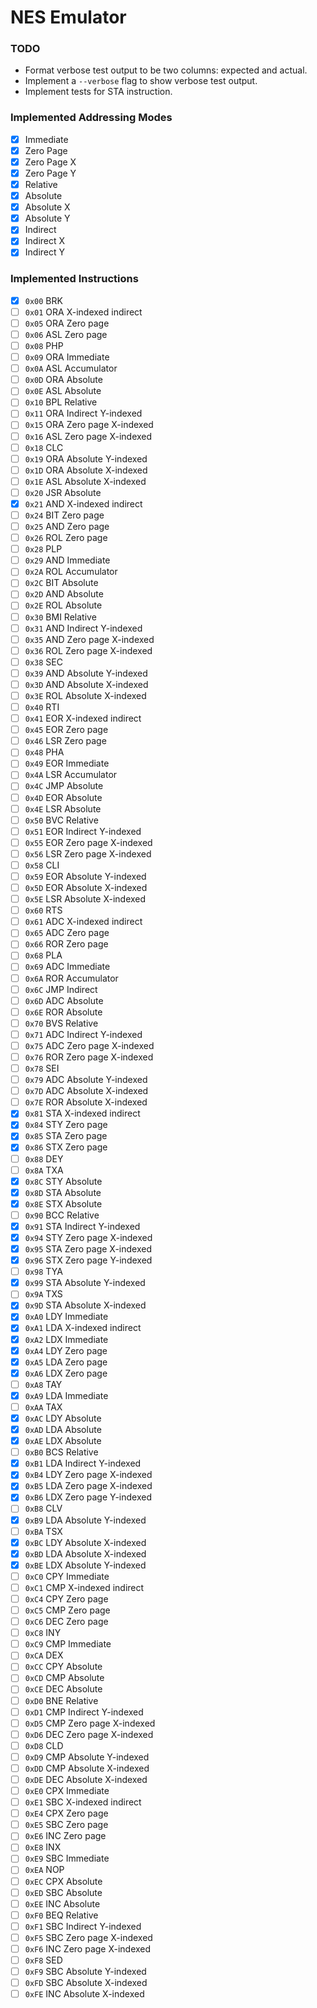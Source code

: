# NES Emulator

### TODO

- Format verbose test output to be two columns: expected and actual.
- Implement a `--verbose` flag to show verbose test output.
- Implement tests for STA instruction.

### Implemented Addressing Modes

- [x] Immediate
- [x] Zero Page
- [x] Zero Page X
- [x] Zero Page Y
- [x] Relative
- [x] Absolute
- [x] Absolute X
- [x] Absolute Y
- [x] Indirect
- [x] Indirect X
- [x] Indirect Y

### Implemented Instructions

- [x] `0x00` BRK
- [ ] `0x01` ORA X-indexed indirect
- [ ] `0x05` ORA Zero page
- [ ] `0x06` ASL Zero page
- [ ] `0x08` PHP
- [ ] `0x09` ORA Immediate
- [ ] `0x0A` ASL Accumulator
- [ ] `0x0D` ORA Absolute
- [ ] `0x0E` ASL Absolute
- [ ] `0x10` BPL Relative
- [ ] `0x11` ORA Indirect Y-indexed
- [ ] `0x15` ORA Zero page X-indexed
- [ ] `0x16` ASL Zero page X-indexed
- [ ] `0x18` CLC
- [ ] `0x19` ORA Absolute Y-indexed
- [ ] `0x1D` ORA Absolute X-indexed
- [ ] `0x1E` ASL Absolute X-indexed
- [ ] `0x20` JSR Absolute
- [x] `0x21` AND X-indexed indirect
- [ ] `0x24` BIT Zero page
- [ ] `0x25` AND Zero page
- [ ] `0x26` ROL Zero page
- [ ] `0x28` PLP
- [ ] `0x29` AND Immediate
- [ ] `0x2A` ROL Accumulator
- [ ] `0x2C` BIT Absolute
- [ ] `0x2D` AND Absolute
- [ ] `0x2E` ROL Absolute
- [ ] `0x30` BMI Relative
- [ ] `0x31` AND Indirect Y-indexed
- [ ] `0x35` AND Zero page X-indexed
- [ ] `0x36` ROL Zero page X-indexed
- [ ] `0x38` SEC
- [ ] `0x39` AND Absolute Y-indexed
- [ ] `0x3D` AND Absolute X-indexed
- [ ] `0x3E` ROL Absolute X-indexed
- [ ] `0x40` RTI
- [ ] `0x41` EOR X-indexed indirect
- [ ] `0x45` EOR Zero page
- [ ] `0x46` LSR Zero page
- [ ] `0x48` PHA
- [ ] `0x49` EOR Immediate
- [ ] `0x4A` LSR Accumulator
- [ ] `0x4C` JMP Absolute
- [ ] `0x4D` EOR Absolute
- [ ] `0x4E` LSR Absolute
- [ ] `0x50` BVC Relative
- [ ] `0x51` EOR Indirect Y-indexed
- [ ] `0x55` EOR Zero page X-indexed
- [ ] `0x56` LSR Zero page X-indexed
- [ ] `0x58` CLI
- [ ] `0x59` EOR Absolute Y-indexed
- [ ] `0x5D` EOR Absolute X-indexed
- [ ] `0x5E` LSR Absolute X-indexed
- [ ] `0x60` RTS
- [ ] `0x61` ADC X-indexed indirect
- [ ] `0x65` ADC Zero page
- [ ] `0x66` ROR Zero page
- [ ] `0x68` PLA
- [ ] `0x69` ADC Immediate
- [ ] `0x6A` ROR Accumulator
- [ ] `0x6C` JMP Indirect
- [ ] `0x6D` ADC Absolute
- [ ] `0x6E` ROR Absolute
- [ ] `0x70` BVS Relative
- [ ] `0x71` ADC Indirect Y-indexed
- [ ] `0x75` ADC Zero page X-indexed
- [ ] `0x76` ROR Zero page X-indexed
- [ ] `0x78` SEI
- [ ] `0x79` ADC Absolute Y-indexed
- [ ] `0x7D` ADC Absolute X-indexed
- [ ] `0x7E` ROR Absolute X-indexed
- [x] `0x81` STA X-indexed indirect
- [x] `0x84` STY Zero page
- [x] `0x85` STA Zero page
- [x] `0x86` STX Zero page
- [ ] `0x88` DEY
- [ ] `0x8A` TXA
- [x] `0x8C` STY Absolute
- [x] `0x8D` STA Absolute
- [x] `0x8E` STX Absolute
- [ ] `0x90` BCC Relative
- [x] `0x91` STA Indirect Y-indexed
- [x] `0x94` STY Zero page X-indexed
- [x] `0x95` STA Zero page X-indexed
- [x] `0x96` STX Zero page Y-indexed
- [ ] `0x98` TYA
- [x] `0x99` STA Absolute Y-indexed
- [ ] `0x9A` TXS
- [x] `0x9D` STA Absolute X-indexed
- [x] `0xA0` LDY Immediate
- [x] `0xA1` LDA X-indexed indirect
- [x] `0xA2` LDX Immediate
- [x] `0xA4` LDY Zero page
- [x] `0xA5` LDA Zero page
- [x] `0xA6` LDX Zero page
- [ ] `0xA8` TAY
- [x] `0xA9` LDA Immediate
- [ ] `0xAA` TAX
- [x] `0xAC` LDY Absolute
- [x] `0xAD` LDA Absolute
- [x] `0xAE` LDX Absolute
- [ ] `0xB0` BCS Relative
- [x] `0xB1` LDA Indirect Y-indexed
- [x] `0xB4` LDY Zero page X-indexed
- [x] `0xB5` LDA Zero page X-indexed
- [x] `0xB6` LDX Zero page Y-indexed
- [ ] `0xB8` CLV
- [x] `0xB9` LDA Absolute Y-indexed
- [ ] `0xBA` TSX
- [x] `0xBC` LDY Absolute X-indexed
- [x] `0xBD` LDA Absolute X-indexed
- [x] `0xBE` LDX Absolute Y-indexed
- [ ] `0xC0` CPY Immediate
- [ ] `0xC1` CMP X-indexed indirect
- [ ] `0xC4` CPY Zero page
- [ ] `0xC5` CMP Zero page
- [ ] `0xC6` DEC Zero page
- [ ] `0xC8` INY
- [ ] `0xC9` CMP Immediate
- [ ] `0xCA` DEX
- [ ] `0xCC` CPY Absolute
- [ ] `0xCD` CMP Absolute
- [ ] `0xCE` DEC Absolute
- [ ] `0xD0` BNE Relative
- [ ] `0xD1` CMP Indirect Y-indexed
- [ ] `0xD5` CMP Zero page X-indexed
- [ ] `0xD6` DEC Zero page X-indexed
- [ ] `0xD8` CLD
- [ ] `0xD9` CMP Absolute Y-indexed
- [ ] `0xDD` CMP Absolute X-indexed
- [ ] `0xDE` DEC Absolute X-indexed
- [ ] `0xE0` CPX Immediate
- [ ] `0xE1` SBC X-indexed indirect
- [ ] `0xE4` CPX Zero page
- [ ] `0xE5` SBC Zero page
- [ ] `0xE6` INC Zero page
- [ ] `0xE8` INX
- [ ] `0xE9` SBC Immediate
- [ ] `0xEA` NOP
- [ ] `0xEC` CPX Absolute
- [ ] `0xED` SBC Absolute
- [ ] `0xEE` INC Absolute
- [ ] `0xF0` BEQ Relative
- [ ] `0xF1` SBC Indirect Y-indexed
- [ ] `0xF5` SBC Zero page X-indexed
- [ ] `0xF6` INC Zero page X-indexed
- [ ] `0xF8` SED
- [ ] `0xF9` SBC Absolute Y-indexed
- [ ] `0xFD` SBC Absolute X-indexed
- [ ] `0xFE` INC Absolute X-indexed

